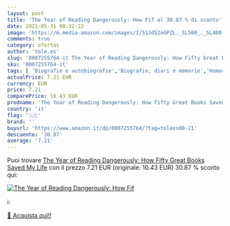 ```yaml
---
layout: post
title: 'The Year of Reading Dangerously: How Fif al 30.87 % di sconto'
date: 2021-05-31 08:32:22
image: 'https://m.media-amazon.com/images/I/51Jd52oGPZL._SL500_._SL400_.jpg'
comments: true
category: ofertas
author: 'tole.es'
slug: '0007255764-it The Year of Reading Dangerously: How Fifty Great Books...'
sku: '0007255764-it'
tags: [ 'Biografie e autobiografie','Biografie, diari e memorie','Humour','Letteratura e narrativa','Libri','Storia della letteratura e critica letteraria', ]
actualPrice: 7.21 EUR
currency: EUR
price: 7.21
comparePrice: 10.43 EUR
prodname: 'The Year of Reading Dangerously: How Fifty Great Books Saved My Life'
country: 'it'
flag: '🇮🇹'
brand: ''
buyurl: 'https://www.amazon.it/dp/0007255764/?tag=tolees00-21'
descuento: '30.87'
average: '7.21'
---
```


Puoi trovare [The Year of Reading Dangerously: How Fifty Great Books Saved My Life](https://www.amazon.it/dp/0007255764/?tag=tolees00-21) con il prezzo 7.21 EUR (originale: 10.43 EUR) 30.87 % sconto qui:

[![The Year of Reading Dangerously: How Fif](https://m.media-amazon.com/images/I/51Jd52oGPZL._SL500_._SL400_.jpg)](https://www.amazon.it/dp/0007255764/?tag=tolees00-21)

ℹ️:


[🛒 Acquista qui!!](https://www.amazon.it/dp/0007255764/?tag=tolees00-21)
